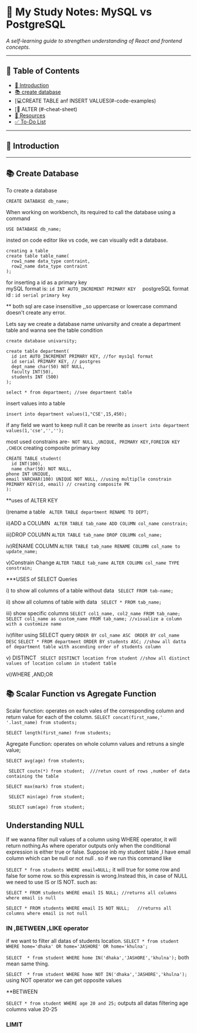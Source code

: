 # 📘 My Study Notes: MySQL vs PostgreSQL

*A self-learning guide to strengthen understanding of React and frontend concepts.*

---

## 🧠 Table of Contents
- [📌 Introduction](#-introduction)
- [📚 create database](#-create-database)
- [💻CREATE TABLE anf INSERT VALUES(#-code-examples)
- [📎 ALTER (#-cheat-sheet)
- [🔗 Resources](#-resources)
- [✅ To-Do List](#-to-do-list)

---

## 📌 Introduction


---

## 📚 Create Database

To create a database  
```
CREATE DATABASE db_name;
 ```
When working on workbench, its required to call the database using a command  
```
USE DATABASE db_name;
```
insted on code editor like vs code, we can visually edit a database.
```
creating a table  
create table table_name(
  row1_name data_type contraint,
  row2_name data_type contraint
);
```

for inserting a id as a primary key  
mySQL format is:  ```id INT AUTO_INCREMENT PRIMARY KEY  ```
postgreSQL format id : ```id serial primary key  ```

** both sql are case insensitive ,,so uppercase or lowercase command doesn't create any error.

Lets say we create a database name univarsity and create a department table and wanna see the table condition
```
create database univarsity;

create table department(
  id int AUTO_INCREMENT PRIMARY KEY, //for mys1ql format
  id serial PRIMARY KEY, // postgres 
  dept_name char(50) NOT NULL,
  faculty INT(50),
  students INT (500)
);

select * from department; //see department table 
```
insert values into a table
```
insert into department values(1,"CSE',15,450);
```
if any field we want to keep null it can be rewrite as 
```insert into department values(1,'cse','','');```

most used constrains are-``` NOT NULL ,UNIQUE, PRIMARY KEY,FOREIGN KEY ,CHECK```
creating composite primary key
```
CREATE TABLE student(
  id INT(100),
  name char(50) NOT NULL,
phone INT UNIQUE,
email VARCHAR(100) UNIQUE NOT NULL, //using multip[le constrain
PRIMARY KEY(id, email) // creating composite PK
):
```

**uses of ALTER KEY

i)rename a table 
``` ALTER TABLE department RENAME TO DEPT;```

ii)ADD a COLUMN
``` ALTER TABLE tab_name ADD COLUMN col_name constrain;```

iii)DROP COLUMN
```ALTER TABLE tab_name DROP COLUMN col_name;```

iv)RENAME COLUMN
```ALTER TABLE tab_name RENAME COLUMN col_name to update_name;```

v)Constrain Change
```ALTER TABLE tab_name ALTER COLUMN col_name TYPE constrain;```



***USES of SELECT Queries

i) to show all columns of a table without data
``` SELECT FROM tab-name;```

ii) show all columns of table with data
``` SELECT * FROM tab_name;```

iii) show specific columns
```SELECT col1_name, col2_name FROM tab_name;```
```SELECT col1_name as custom_name FROM tab_name; //visualize a column with a customize name```

iv)filter using SELECT query
 ```ORDER BY col_name ASC ```
 ```ORDER BY col_name DESC```
 ```SELECT * FROM department ORDER BY students ASC; //show all datta of department table with ascending order of students column```
 
 v) DISTINCT
 ``` SELECT DISTINCT location from student //show all distinct values of location column in student table```
 
vi)WHERE ,AND,OR 


## 📚 Scalar Function vs Agregate Function
 Scalar function: operates on each vales of the corresponding column and return value for each of the column.
 ```SELECT concat(first_name,' '.last_name) from students;```

 ```SELECT length(first_name) from students;```

 Agregate Function: operates on whole column values and retruns a single value;  

 ```SELECT avg(age) from students;```
 
 ``` SELECT coutn(*) from student;  ///retun count of rows ,number of data containing the table```

 ```SELECT max(mark) from student;```

 ``` SELECT min(age) from student;``` 

 ``` SELECT sum(age) from student;```

 ## Understanding NULL
 If we wanna filter null values of a column using WHERE operator, it will return nothing.As where operator outputs only when the conditional expression is either true or false.
 Suppose inb my student table ,I have email column which can be null or not null .
 so if we run this command like 

 ```SELECT * from students WHERE email=NULL;``` 
 it will true for some row and false for some row. so this expressin is wrong.Instead this, in case of NULL we need to use IS or IS NOT.
 such as:

 ```SELECT * FROM students WHERE email IS NULL; //returns all columns where email is null```

  ```SELECT * FROM students WHERE email IS NOT NULL;   //returns all columns where email is not null```

###

### IN ,BETWEEN ,LIKE operator
if we want to filter all datas of students location.
```SELECT * from student WHERE home='dhaka' OR home='JASHORE' OR home='khulna'; ```

```SELECT  * from student WHERE home IN('dhaka','JASHORE','khulna');```
both mean same thing.

```SELECT  * from student WHERE home NOT IN('dhaka','JASHORE','khulna');```
using NOT operator we can get opposite values

**BETWEEN

```SELECT * from student WHERE age 20 and 25;```
outputs all datas filtering age columns value 20-25


### LIMIT
